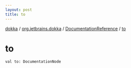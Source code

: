 ```yaml
---
layout: post
title: to
---
```

[dokka](../../index.md) / [org.jetbrains.dokka](../index.md) / [DocumentationReference](index.md) / [to](to.md)

# to

```
val to: DocumentationNode
```
